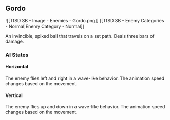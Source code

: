 ## Gordo
![[TfSD SB - Image - Enemies - Gordo.png]]
[[TfSD SB - Enemy Categories - Normal|Enemy Category - Normal]]

An invincible, spiked ball that travels on a set path. Deals three bars of damage.
### AI States
#### Horizontal
The enemy flies left and right in a wave-like behavior. The animation speed changes based on the movement.
#### Vertical
The enemy flies up and down in a wave-like behavior. The animation speed changes based on the movement.